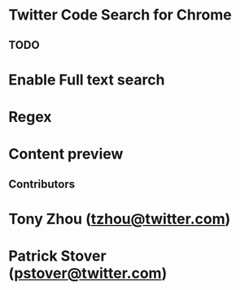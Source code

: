 # Twitter Code Search for Chrome


TODO 
-----------
# Enable Full text search
# Regex
# Content preview


Contributors
------------
# Tony Zhou (tzhou@twitter.com)
# Patrick Stover (pstover@twitter.com)
